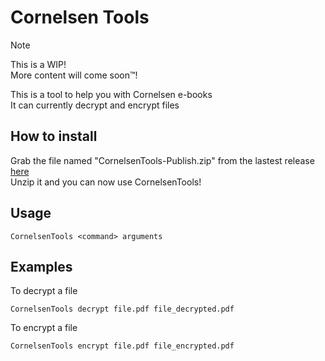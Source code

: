 # Cornelsen Tools
> [!NOTE]
> This is a WIP!  
> More content will come soon™!

This is a tool to help you with Cornelsen e-books  
It can currently decrypt and encrypt files

## How to install
Grab the file named "CornelsenTools-Publish.zip" from the lastest release [here](https://github.com/Fynn93/CornelsenTools/releases/latest)  
Unzip it and you can now use CornelsenTools!

## Usage
```batch
CornelsenTools <command> arguments
```

## Examples
To decrypt a file
```batch
CornelsenTools decrypt file.pdf file_decrypted.pdf
```

To encrypt a file
```batch
CornelsenTools encrypt file.pdf file_encrypted.pdf
```
